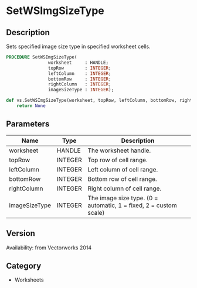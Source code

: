 # SetWSImgSizeType

## Description
Sets specified image size type in specified worksheet cells.

```pascal
PROCEDURE SetWSImgSizeType(
				worksheet     : HANDLE;
				topRow        : INTEGER;
				leftColumn    : INTEGER;
				bottomRow     : INTEGER;
				rightColumn   : INTEGER;
				imageSizeType : INTEGER);
```

```python
def vs.SetWSImgSizeType(worksheet, topRow, leftColumn, bottomRow, rightColumn, imageSizeType):
    return None
```

## Parameters
|Name|Type|Description|
|---|---|---|
|worksheet|HANDLE|The worksheet handle.|
|topRow|INTEGER|Top row of cell range.|
|leftColumn|INTEGER|Left column of cell range.|
|bottomRow|INTEGER|Bottom row of cell range.|
|rightColumn|INTEGER|Right column of cell range.|
|imageSizeType|INTEGER|The image size type. (0 = automatic, 1 = fixed, 2 = custom scale)|

## Version
Availability: from Vectorworks 2014

## Category
* Worksheets

